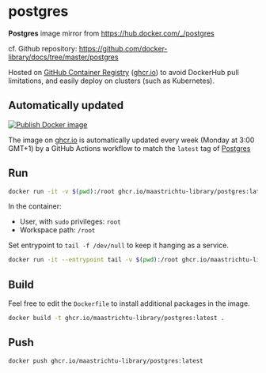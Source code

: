 # postgres
**Postgres** image mirror from https://hub.docker.com/_/postgres

cf. Github repository: https://github.com/docker-library/docs/tree/master/postgres

Hosted on [GitHub Container Registry](https://github.com/MaastrichtU-Library/postgres) ([ghcr.io](https://ghcr.io)) to avoid DockerHub pull limitations, and easily deploy on clusters (such as Kubernetes).


## Automatically updated

[![Publish Docker image](https://github.com/MaastrichtU-Library/postgres/workflows/Publish%20Docker%20image/badge.svg)](https://github.com/MaastrichtU-Library/postgres/actions)

The image on [ghcr.io](https://ghcr.io) is automatically updated every week (Monday at 3:00 GMT+1) by a GitHub Actions workflow to match the `latest` tag of [Postgres](https://hub.docker.com/_/postgres) 

## Run

```bash
docker run -it -v $(pwd):/root ghcr.io/maastrichtu-library/postgres:latest
```

In the container:

* User, with `sudo` privileges: `root`
* Workspace path: `/root`

Set entrypoint to `tail -f /dev/null` to keep it hanging as a service.

```bash
docker run -it --entrypoint tail -v $(pwd):/root ghcr.io/maastrichtu-library/postgres:latest -f /dev/null
```

## Build

Feel free to edit the `Dockerfile` to install additional packages in the image.

```bash
docker build -t ghcr.io/maastrichtu-library/postgres:latest .
```

## Push

```bash
docker push ghcr.io/maastrichtu-library/postgres:latest
```

